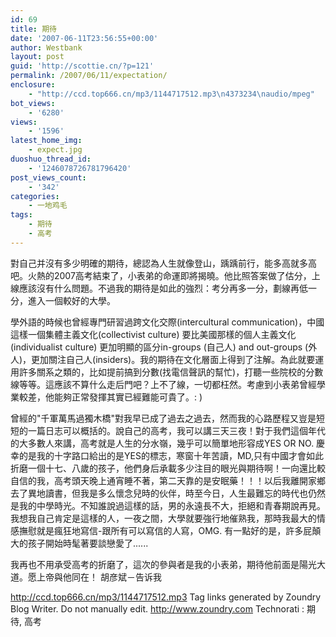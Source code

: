 ```yaml
---
id: 69
title: 期待
date: '2007-06-11T23:56:55+00:00'
author: Westbank
layout: post
guid: 'http://scottie.cn/?p=121'
permalink: /2007/06/11/expectation/
enclosure:
    - "http://ccd.top666.cn/mp3/1144717512.mp3\n4373234\naudio/mpeg"
bot_views:
    - '6280'
views:
    - '1596'
latest_home_img:
    - expect.jpg
duoshuo_thread_id:
    - '1246078726781796420'
post_views_count:
    - '342'
categories:
    - 一地鸡毛
tags:
    - 期待
    - 高考
---
```


對自己并沒有多少明確的期待，總認為人生就像登山，踽踽前行，能多高就多高吧。火熱的2007高考結束了，小表弟的命運即將揭曉。他比照答案做了估分，上線應該沒有什么問題。不過我的期待是如此的強烈：考分再多一分，劃線再低一分，進入一個較好的大學。

學外語的時候也曾經專門研習過跨文化交際(intercultural communication)，中國這樣一個集體主義文化(collectivist culture) 要比美國那樣的個人主義文化(individualist culture) 更加明顯的區分in-groups (自己人) and out-groups (外人)，更加關注自己人(insiders)。我的期待在文化層面上得到了注解。為此就要運用許多關系之類的，比如提前搞到分數(找電信聲訊的幫忙)，打聽一些院校的分數線等等。這應該不算什么走后門吧？上不了線，一切都枉然。考慮到小表弟曾經學業較差，他能夠正常發揮其實已經難能可貴了。: )

曾經的"千軍萬馬過獨木橋"對我早已成了過去之過去，然而我的心路歷程又豈是短短的一篇日志可以概括的。說自己的高考，我可以講三天三夜！對于我們這個年代的大多數人來講，高考就是人生的分水嶺，幾乎可以簡單地形容成YES OR NO. 慶幸的是我的十字路口給出的是YES的標志，寒窗十年苦讀，MD,只有中國才會如此折磨一個十七、八歲的孩子，他們身后承載多少注目的眼光與期待啊！一向還比較自信的我，高考頭天晚上通宵睡不著，第二天靠的是安眠藥！！！以后我離開家鄉去了異地讀書，但我是多么懷念兒時的伙伴，時至今日，人生最難忘的時代也仍然是我的中學時光。不知誰說過這樣的話，男的永遠長不大，拒絕和青春期說再見。我想我自己肯定是這樣的人，一夜之間，大學就要強行地催熟我，那時我最大的情感撫慰就是瘋狂地寫信-跟所有可以寫信的人寫，OMG. 有一點好的是，許多屁顛大的孩子開始時髦著要談戀愛了......

我再也不用承受高考的折磨了，這次的參與者是我的小表弟，期待他前面是陽光大道。愿上帝與他同在！
胡彦斌－告诉我

http://ccd.top666.cn/mp3/1144717512.mp3
 Tag links generated by Zoundry Blog Writer. Do not manually edit. http://www.zoundry.com 
Technorati : 期待, 高考